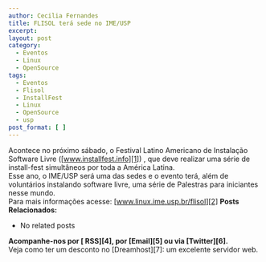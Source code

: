 ```yaml
---
author: Cecilia Fernandes
title: FLISOL terá sede no IME/USP
excerpt:
layout: post
category:
  - Eventos
  - Linux
  - OpenSource
tags:
  - Eventos
  - Flisol
  - InstallFest
  - Linux
  - OpenSource
  - usp
post_format: [ ]
---
```

Acontece no próximo sábado, o Festival Latino Americano de Instalação Software Livre ([www.installfest.info][1]) , que deve realizar uma série de install-fest simultâneos por toda a América Latina.  
Esse ano, o IME/USP será uma das sedes e o evento terá, além de voluntários instalando software livre, uma série de Palestras para iniciantes nesse mundo.  
Para mais informações acesse: [www.linux.ime.usp.br/flisol][2] 
**Posts Relacionados:** 
*   No related posts









**Acompanhe-nos por [ RSS][4], por [Email][5] ou via [Twitter][6].**  
Veja como ter um desconto no [Dreamhost][7]: um excelente servidor web.

 [1]: http://www.installfest.info/
 [2]: http://www.linux.ime.usp.br/flisol
 [3]: https://twitter.com/share




